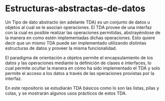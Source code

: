# Estructuras-abstractas-de-datos
Un Tipo de dato abstracto (en adelante TDA) es un conjunto de datos u objetos al cual se le asocian operaciones. El TDA provee de una interfaz con la cual es posible realizar las operaciones permitidas, abstrayéndose de la manera en como estén implementadas dichas operaciones. Esto quiere decir que un mismo TDA puede ser implementado utilizando distintas estructuras de datos y proveer la misma funcionalidad.

El paradigma de orientación a objetos permite el encapsulamiento de los datos y las operaciones mediante la definición de clases e interfaces, lo cual permite ocultar la manera en cómo ha sido implementado el TDA y solo permite el acceso a los datos a través de las operaciones provistas por la interfaz.

En este repositorio se estudiarán TDA básicos como lo son las listas, pilas y colas, y se mostrarán algunos usos prácticos de estos TDA. 
